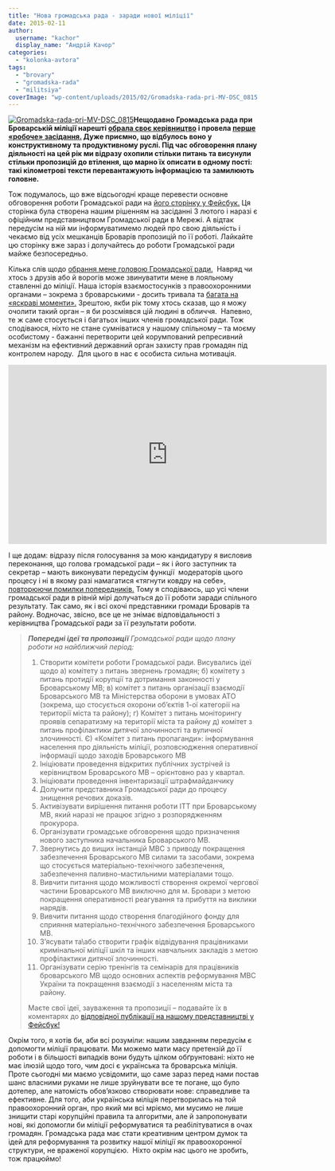 ```yaml
---
title: "Нова громадська рада - заради нової міліції"
date: 2015-02-11
author: 
  username: "kachor"
  display_name: "Андрій Качор"
categories: 
  - "kolonka-avtora"
tags: 
  - "brovary"
  - "gromadska-rada"
  - "militsiya"
coverImage: "wp-content/uploads/2015/02/Gromadska-rada-pri-MV-DSC_0815.jpg"
---
```


[![Gromadska-rada-pri-MV-DSC_0815](https://mpz.brovary.org/wp-content/uploads/2015/02/Gromadska-rada-pri-MV-DSC_0815.jpg)](https://mpz.brovary.org/wp-content/uploads/2015/02/Gromadska-rada-pri-MV-DSC_0815.jpg)**Нещодавно Громадська рада при Броварській міліції нарешті [обрала своє керівництво](https://mpz.brovary.org/gromadsku-radu-pri-brovarskiy-militsiyi-ocholiv-zhurnalist-andriy-kachor/) і провела [перше «робоче» засідання.](https://7b.org.ua/articles/112-hromadska-rada-pry-mvs-nalahodzhuie-komunikatsii) Дуже приємно, що відбулось воно у конструктивному та продуктивному руслі. Під час обговорення плану діяльності на цей рік ми відразу охопили стільки питань та висунули стільки пропозицій до втілення, що марно їх описати в одному пості: такі кілометрові тексти перевантажують інформацією та замилюють головне.**

Тож подумалось, що вже відсьогодні краще перевести основне обговорення роботи Громадської ради на [його сторінку у Фейсбук.](https://www.facebook.com/radabropolice) Ця сторінка була створена нашим рішенням на засіданні 3 лютого і наразі є офіційним представництвом Громадської ради в Мережі. А відтак передусім на ній ми інформуватимемо людей про свою діяльність і чекаємо від усіх мешканців Броварів пропозицій по її роботі. Лайкайте цю сторінку вже зараз і долучайтесь до роботи Громадської ради майже безпосередньо.

Кілька слів щодо [обрання мене головою Громадської ради.](https://mpz.brovary.org/gromadsku-radu-pri-brovarskiy-militsiyi-ocholiv-zhurnalist-andriy-kachor/)  Навряд чи хтось з друзів або й ворогів може звинуватити мене в лояльному ставленні до міліції. Наша історія взаємостосунків з правоохоронними органами – зокрема з броварськими - досить тривала та [багата на «яскраві моменти».](https://mpz.brovary.org/yak-na-mene-vlashtuvali-oblavu-brovarski-pravoohorontsi-foto-video/) Зрештою, якби рік тому хтось сказав, що я можу очолити такий орган – я би розсміявся цій людині в обличчя.  Напевно, те ж саме стосується і багатьох інших членів громадської ради. Тож сподіваюся, ніхто не стане сумніватися у нашому спільному – та моєму особистому - бажанні перетворити цей корумпований репресивний механізм на ефективний державний орган захисту прав громадян під контролем народу.  Для цього в нас є особиста сильна мотивація.

<iframe src="https://www.youtube.com/embed/YAPxCEcoWRY" width="640" height="360" frameborder="0" allowfullscreen="allowfullscreen"></iframe>

І ще додам: відразу після голосування за мою кандидатуру я висловив переконання, що голова громадської ради – як і його заступник та секретар – мають виконувати передусім функції  модераторів цього процесу і ні в якому разі намагатися «тягнути ковдру на себе», [повторюючи помилки попередників.](https://mpz.brovary.org/taka-gromadska-rada-vladi-ne-potribn/) Тому я сподіваюсь, що усі члени громадської ради в рівній мірі долучаться до її роботи заради спільного результату. Так само, як і всі охочі представники громади Броварів та району. Водночас, звісно, все це не знімає відповідальності з керівництва Громадської ради за її результати роботи.

> _**Попередні ідеї та пропозиції** Громадської ради щодо плану роботи на найближчий період:_
> 
> 1. Створити комітети роботи Громадської ради. Висувались ідеї щодо а) комітету з питань звернень громадян; б) комітету з питань протидії корупції та дотримання законності у Броварському МВ; в) комітет з питань організації взаємодії Броварського МВ та Міністерства оборони в умовах АТО (зокрема, що стосується охорони об’єктів 1-ої категорії на території міста та району); г) Комітет з питань моніторингу проявів сепаратизму на території міста та району д) комітет з питань профілактики дитячої злочинності та вуличної злочинності. Є) «Комітет з питань пропаганди»: інформування населення про діяльність міліції, розповсюдження оперативної інформації щодо заходів Броварського МВ
> 2. Ініціювати проведення відкритих публічних зустрічей із керівництвом Броварського МВ – орієнтовно раз у квартал.
> 3. Ініціювати проведення інвентаризації штрафмайданчику
> 4. Долучити представника Громадської ради до процесу знищення речових доказів.
> 5. Активізувати вирішення питання роботи ІТТ при Броварському МВ, який наразі не працює згідно з розпорядженням прокурора.
> 6. Організувати громадське обговорення щодо призначення нового заступника начальника Броварського МВ.
> 7. Звернутись до вищих інстанцій МВС з приводу покращення забезпечення Броварського МВ силами та засобами, зокрема що стосується матеріально-технічного забезпечення, забезпечення паливно-мастильними матеріалами тощо.
> 8. Вивчити питання щодо можливості створення окремої чергової частини Броварського МВ виключно для м. Бровари з метою покращення оперативності реагування та прибуття на виклики нарядів.
> 9. Вивчити питання щодо створення благодійного фонду для сприяння матеріально-технічного забезпечення Броварського МВ.
> 10. З’ясувати та\\або створити графік відвідування працівниками кримінальної міліції шкіл та інших навчальних закладів з метою профілактики дитячої злочинності.
> 11. Організувати серію тренінгів та семінарів для працівників броварського МВ щодо основних аспектів реформування МВС України та покращення взаємодії з населенням міста та району.
> 
> Маєте свої ідеї, зауваження та пропозиції – подавайте їх в коментарях до [відповідної публікації на нашому представництві у Фейсбук!](https://www.facebook.com/radabropolice/posts/628831523906505)

Окрім того, я хотів би, аби всі розуміли: нашим завданням передусім є допомогти міліції працювати. Ми можемо мати масу претензій до її роботи і в більшості випадків вони будуть цілком обґрунтовані: ніхто не має ілюзій щодо того, чим досі є українська та броварська міліція. Проте сьогодні ми маємо усвідомити, що саме зараз перед нами постав шанс власними руками не лише зруйнувати все те погане, що було дотепер, але натомість обов’язково створювати нове: справедливе та ефективне. Для того, аби українська міліція перетворилась на той правоохоронний орган, про який ми всі мріємо, ми мусимо не лише знищити старі корупційні правила та алгоритми, але й запропонувати нові, які допомогли би міліції реформуватися та реабілітуватися в очах громадян. Громадська рада має стати креативним центром думок та ідей для реформування та розвитку нашої міліції як правоохоронної структури, не враженої корупцією.  Ніхто окрім нас цього не зробить, тож працюймо!
